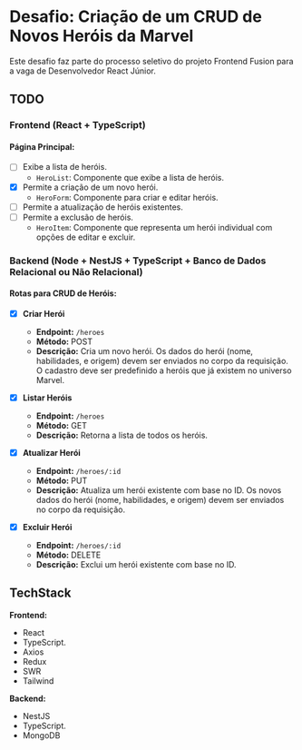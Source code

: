 # Desafio: Criação de um CRUD de Novos Heróis da Marvel

Este desafio faz parte do processo seletivo do projeto Frontend Fusion para a vaga de Desenvolvedor React Júnior.

## TODO

### Frontend (React + TypeScript)

#### Página Principal:
- [ ] Exibe a lista de heróis.
    - `HeroList`: Componente que exibe a lista de heróis.
- [x] Permite a criação de um novo herói.
    - `HeroForm`: Componente para criar e editar heróis.
- [ ] Permite a atualização de heróis existentes.
- [ ] Permite a exclusão de heróis.
    - `HeroItem`: Componente que representa um herói individual com opções de editar e excluir.

### Backend (Node + NestJS + TypeScript + Banco de Dados Relacional ou Não Relacional)

#### Rotas para CRUD de Heróis:

- [x] **Criar Herói**
  - **Endpoint:** `/heroes`
  - **Método:** POST
  - **Descrição:** Cria um novo herói. Os dados do herói (nome, habilidades, e origem) devem ser enviados no corpo da requisição. O cadastro deve ser predefinido a heróis que já existem no universo Marvel.

- [x] **Listar Heróis**
  - **Endpoint:** `/heroes`
  - **Método:** GET
  - **Descrição:** Retorna a lista de todos os heróis.

- [x] **Atualizar Herói**
  - **Endpoint:** `/heroes/:id`
  - **Método:** PUT
  - **Descrição:** Atualiza um herói existente com base no ID. Os novos dados do herói (nome, habilidades, e origem) devem ser enviados no corpo da requisição.

- [x] **Excluir Herói**
  - **Endpoint:** `/heroes/:id`
  - **Método:** DELETE
  - **Descrição:** Exclui um herói existente com base no ID.

## TechStack

**Frontend:**
- React
- TypeScript.
- Axios
- Redux
- SWR
- Tailwind

**Backend:**
- NestJS
- TypeScript.
- MongoDB

